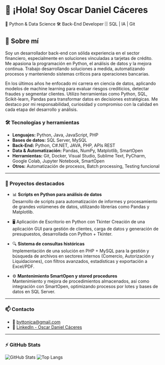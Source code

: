 
# 👋 ¡Hola! Soy Oscar Daniel Cáceres
  🐍 Python &amp; Data Science 🛠️ Back-End Developer 🗄️ SQL | IA | Git

## 💼 Sobre mí
Soy un desarrollador back-end con sólida experiencia en el sector financiero, especialmente en soluciones vinculadas a tarjetas de crédito. Me apasiona la programación en Python, el análisis de datos y la mejora continua. Trabajo desarrollando soluciones a medida, automatizando procesos y manteniendo sistemas críticos para operaciones bancarias.

En los últimos años he enfocado mi carrera en ciencia de datos, aplicando modelos de machine learning para evaluar riesgos crediticios, detectar fraudes y segmentar clientes. Utilizo herramientas como Python, SQL, Scikit-learn, Pandas para transformar datos en decisiones estratégicas. Me destaco por mi responsabilidad, curiosidad y compromiso con la calidad en cada etapa del desarrollo y análisis.


### 🛠️ Tecnologías y herramientas

- **Lenguajes:** Python, Java, JavaScript, PHP
- **Bases de datos:** SQL Server, MySQL
- **Back-End:** Python, C#.NET, JAVA, PHP, APIs REST
- **Data & Automatización:** Pandas, NumPy, Matplotlib, SmartOpen
- **Herramientas:** Git, Docker, Visual Studio, Sublime Text, PyCharm, Google Colab, Jupyter Notebook, SmartOpen
- **Otros:** Automatización de procesos, Batch processing, Testing funcional

---

### 📌 Proyectos destacados

- 📊 **Scripts en Python para análisis de datos**  
  Desarrollo de scripts para automatización de informes y procesamiento de grandes volúmenes de datos, utilizando librerías como Pandas y Matplotlib.

- 🖥️ Aplicación de Escritorio en Python con Tkinter
  Creación de una aplicación GUI para gestión de clientes, carga de datos y generación de presupuestos, desarrollada con Python + Tkinter.

- 🔍 **Sistema de consultas históricas**  
  Implementación de una solución en PHP + MySQL para la gestión y búsqueda de archivos en sectores internos (Comercio, Autorización y Liquidaciones), con filtros avanzados, estadísticas y exportación a Excel/PDF.

- ⚙️ **Mantenimiento SmartOpen y stored procedures**  
  Mantenimiento y mejora de procedimientos almacenados, así como integración con SmartOpen, optimizando procesos por lotes y bases de datos en SQL Server.

---

### 📫 Contacto

- 📧 [byttonica@gmail.com](mailto:byttonica@gmail.com)
- 💼 [LinkedIn - Oscar Daniel Cáceres](https://www.linkedin.com/in/oscardanielcaceres95b95771/)

---

### ⚡ GitHub Stats

![GitHub Stats](https://github-readme-stats.vercel.app/api?username=csodcaceres&show_icons=true&theme=default)
![Top Langs](https://github-readme-stats.vercel.app/api/top-langs/?username=csodcaceres&layout=compact)
